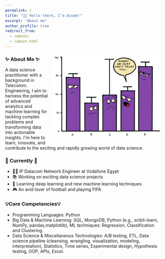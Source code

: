 ```yaml
---
permalink: /
title: "👋🏼 Hello there, I'm Assem!"
excerpt: "About me"
author_profile: true
redirect_from: 
  - /about/
  - /about.html
---
```


<div style="float: right; margin: 0px 0px 10px 10px;">
  <img src="/images/pot_img.jpg" alt="Illustration of combining vision and language modalities" width="350px">
</div>

### ✨ About Me ✨
A data science practitioner with a background in Telecomm. Engineering, I aim to harness the potential of advanced analytics and machine learning for tackling complex problems and transforming data into actionable insights. I'm here to learn, innovate, and contribute to the exciting and rapidly growing world of data science.

### 📌 Currently 📌
- 👨‍💻 IP Datacom Network Engineer at Vodafone Egypt
- 📚 Working on exciting data science projects
- 🤖 Learning deep learning and new machine learning techniques
- 🎮 An avid lover of football and playing FIFA


### 💡Core Competencies💡
- Programming Languages: Python
- Big Data & Machine Learning: SQL, MongoDB, Python (e.g., scikit-learn, NumPy, pandas,matplotlib),
ML techniques: Regression, Classification and Clustering.
- Data Science & Miscellaneous Technologies: A/B testing, ETL, Data science pipeline (cleansing, wrangling, visualization, 
modeling, interpretation), Statistics, Time series, Experimental design, Hypothesis testing, OOP, APIs, Excel.

